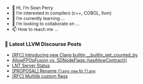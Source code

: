 - 👋 Hi, I’m Sean Perry
- 👀 I’m interested in compilers (c++, COBOL, llvm)
- 🌱 I’m currently learning ...
- 💞️ I’m looking to collaborate on ...
- 📫 How to reach me ...

<!---
s66perry/s66perry is a ✨ special ✨ repository because its `README.md` (this file) appears on your GitHub profile.
You can click the Preview link to take a look at your changes.
--->
### 📕 Latest LLVM Discourse Posts

<!-- DISCOURSE-LLVM:START -->
- [[RFC] Introducing new Clang builtin __builtin_get_counted_by](https://discourse.llvm.org/t/rfc-introducing-new-clang-builtin-builtin-get-counted-by/80836?page=2#post_38)
- [AllowFPOpFusion vs. SDNodeFlags::hasAllowContract&lpar;&rpar;](https://discourse.llvm.org/t/allowfpopfusion-vs-sdnodeflags-hasallowcontract/80909#post_7)
- [LNT Server Status](https://discourse.llvm.org/t/lnt-server-status/81059#post_1)
- [[PROPOSAL] Rename `flang-new` to `flang`](https://discourse.llvm.org/t/proposal-rename-flang-new-to-flang/69462?page=4#post_74)
- [[RFC] Multilib custom flags](https://discourse.llvm.org/t/rfc-multilib-custom-flags/81058#post_3)
<!-- DISCOURSE-LLVM:END -->
